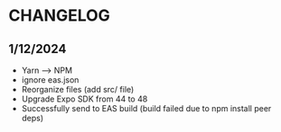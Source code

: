 # CHANGELOG

## 1/12/2024

- Yarn --> NPM
- ignore eas.json
- Reorganize files (add src/ file)
- Upgrade Expo SDK from 44 to 48
- Successfully send to EAS build (build failed due to npm install peer deps)
